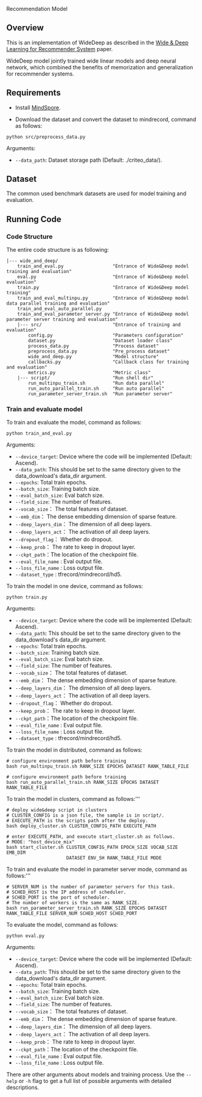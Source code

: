Recommendation Model
## Overview
This is an implementation of WideDeep as described in the [Wide & Deep Learning for Recommender System](https://arxiv.org/pdf/1606.07792.pdf) paper.

WideDeep model jointly trained wide linear models and deep neural network, which combined the benefits of memorization and generalization for recommender systems.

## Requirements

- Install [MindSpore](https://www.mindspore.cn/install/en).

- Download the dataset and convert the dataset to mindrecord, command as follows:
```
python src/preprocess_data.py
```
Arguments:
   * `--data_path`: Dataset storage path (Default: ./criteo_data/).
   
## Dataset
The common used benchmark datasets are used for model training and evaluation.

## Running Code

### Code Structure
The entire code structure is as following:
```
|--- wide_and_deep/
    train_and_eval.py                  "Entrance of Wide&Deep model training and evaluation"
    eval.py                            "Entrance of Wide&Deep model evaluation"
    train.py                           "Entrance of Wide&Deep model training"
    train_and_eval_multinpu.py         "Entrance of Wide&Deep model data parallel training and evaluation"
    train_and_eval_auto_parallel.py
    train_and_eval_parameter_server.py "Entrance of Wide&Deep model parameter server training and evaluation"
    |--- src/                          "Entrance of training and evaluation"
        config.py                      "Parameters configuration"
        dataset.py                     "Dataset loader class"
        process_data.py                "Process dataset"
        preprocess_data.py             "Pre_process dataset"
        wide_and_deep.py               "Model structure"
        callbacks.py                   "Callback class for training and evaluation"
        metrics.py                     "Metric class"
    |--- script/                       "Run shell dir"
        run_multinpu_train.sh          "Run data parallel"
        run_auto_parallel_train.sh     "Run auto parallel"
        run_parameter_server_train.sh  "Run parameter server"
```

### Train and evaluate model
To train and evaluate the model, command as follows:
```
python train_and_eval.py
```
Arguments:
  * `--device_target`: Device where the code will be implemented (Default: Ascend).
  * `--data_path`: This should be set to the same directory given to the data_download's data_dir argument.
  * `--epochs`: Total train epochs.
  * `--batch_size`: Training batch size.
  * `--eval_batch_size`: Eval batch size.
  * `--field_size`: The number of features.
  * `--vocab_size`： The total features of dataset.
  * `--emb_dim`： The dense embedding dimension of sparse feature.
  * `--deep_layers_dim`： The dimension of all deep layers.
  * `--deep_layers_act`： The activation of all deep layers.
  * `--dropout_flag`： Whether do dropout.
  * `--keep_prob`： The rate to keep in dropout layer.
  * `--ckpt_path`：The location of the checkpoint file.
  * `--eval_file_name` : Eval output file.
  * `--loss_file_name` :  Loss output file.
  * `--dataset_type` :  tfrecord/mindrecord/hd5.

To train the model in one device, command as follows:
```
python train.py
```
Arguments:
  * `--device_target`: Device where the code will be implemented (Default: Ascend).
  * `--data_path`: This should be set to the same directory given to the data_download's data_dir argument.
  * `--epochs`: Total train epochs.
  * `--batch_size`: Training batch size.
  * `--eval_batch_size`: Eval batch size.
  * `--field_size`: The number of features.
  * `--vocab_size`： The total features of dataset.
  * `--emb_dim`： The dense embedding dimension of sparse feature.
  * `--deep_layers_dim`： The dimension of all deep layers.
  * `--deep_layers_act`： The activation of all deep layers.
  * `--dropout_flag`： Whether do dropout.
  * `--keep_prob`： The rate to keep in dropout layer.
  * `--ckpt_path`：The location of the checkpoint file.
  * `--eval_file_name` : Eval output file.
  * `--loss_file_name` :  Loss output file.
  * `--dataset_type` :  tfrecord/mindrecord/hd5.

To train the model in distributed, command as follows:
```
# configure environment path before training
bash run_multinpu_train.sh RANK_SIZE EPOCHS DATASET RANK_TABLE_FILE 
```
```
# configure environment path before training
bash run_auto_parallel_train.sh RANK_SIZE EPOCHS DATASET RANK_TABLE_FILE 
```

To train the model in clusters, command as follows:'''
```
# deploy wide&deep script in clusters
# CLUSTER_CONFIG is a json file, the sample is in script/.
# EXECUTE_PATH is the scripts path after the deploy.
bash deploy_cluster.sh CLUSTER_CONFIG_PATH EXECUTE_PATH

# enter EXECUTE_PATH, and execute start_cluster.sh as follows.
# MODE: "host_device_mix"
bash start_cluster.sh CLUSTER_CONFIG_PATH EPOCH_SIZE VOCAB_SIZE EMB_DIM
                      DATASET ENV_SH RANK_TABLE_FILE MODE
```

To train and evaluate the model in parameter server mode, command as follows:'''
```
# SERVER_NUM is the number of parameter servers for this task.
# SCHED_HOST is the IP address of scheduler.
# SCHED_PORT is the port of scheduler.
# The number of workers is the same as RANK_SIZE.
bash run_parameter_server_train.sh RANK_SIZE EPOCHS DATASET RANK_TABLE_FILE SERVER_NUM SCHED_HOST SCHED_PORT
```

To evaluate the model, command as follows:
```
python eval.py
```
Arguments:
  * `--device_target`: Device where the code will be implemented (Default: Ascend).
  * `--data_path`: This should be set to the same directory given to the data_download's data_dir argument.
  * `--epochs`: Total train epochs.
  * `--batch_size`: Training batch size.
  * `--eval_batch_size`: Eval batch size.
  * `--field_size`: The number of features.
  * `--vocab_size`： The total features of dataset.
  * `--emb_dim`： The dense embedding dimension of sparse feature.
  * `--deep_layers_dim`： The dimension of all deep layers.
  * `--deep_layers_act`： The activation of all deep layers.
  * `--keep_prob`： The rate to keep in dropout layer.
  * `--ckpt_path`：The location of the checkpoint file.
  * `--eval_file_name` : Eval output file.
  * `--loss_file_name` :  Loss output file.

There are other arguments about models and training process. Use the `--help` or `-h` flag to get a full list of possible arguments with detailed descriptions.
